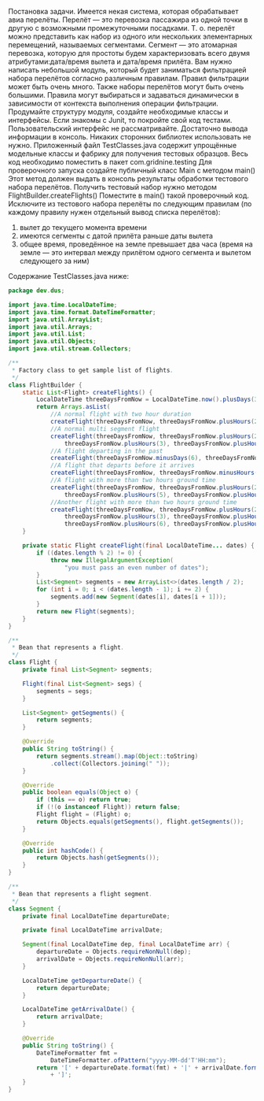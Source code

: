 Постановка задачи.
Имеется некая система, которая обрабатывает авиа перелёты. 
Перелёт — это перевозка пассажира из одной точки в другую с возможными промежуточными посадками. 
Т. о. перелёт можно представить как набор из одного или нескольких элементарных перемещений, называемых сегментами. 
Сегмент — это атомарная перевозка, которую для простоты будем характеризовать всего двумя атрибутами:дата/время вылета и дата/время прилёта.
Вам нужно написать небольшой модуль, который будет заниматься фильтрацией набора перелётов согласно различным правилам. Правил фильтрации может быть очень много. Также наборы перелётов могут быть очень большими. Правила могут выбираться и задаваться динамически в зависимости от контекста выполнения операции фильтрации.
Продумайте структуру модуля, создайте необходимые классы и интерфейсы. Если знакомы с Junit, то покройте свой код тестами. Пользовательский интерфейс не рассматривайте. Достаточно вывода информации в консоль. Никаких сторонних библиотек использовать не нужно.
Приложенный файл TestClasses.java содержит упрощённые модельные классы и фабрику для получения тестовых образцов. Весь код необходимо поместить в пакет com.gridnine.testing
Для проверочного запуска создайте публичный класс Main c методом main() Этот метод должен выдать в консоль результаты обработки тестового набора перелётов. Получить тестовый набор нужно методом FlightBuilder.createFlights()
Поместите в main() такой проверочный код. Исключите из тестового набора перелёты по следующим правилам (по каждому правилу нужен отдельный вывод списка перелётов):
1. вылет до текущего момента времени
2. имеются сегменты с датой прилёта раньше даты вылета
3. общее время, проведённое на земле превышает два часа (время на земле — это интервал между прилётом одного сегмента и вылетом следующего за ним)


Содержание TestClasses.java ниже:
```java
package dev.dus;

import java.time.LocalDateTime;
import java.time.format.DateTimeFormatter;
import java.util.ArrayList;
import java.util.Arrays;
import java.util.List;
import java.util.Objects;
import java.util.stream.Collectors;

/**
 * Factory class to get sample list of flights.
 */
class FlightBuilder {
    static List<Flight> createFlights() {
        LocalDateTime threeDaysFromNow = LocalDateTime.now().plusDays(3);
        return Arrays.asList(
            //A normal flight with two hour duration
            createFlight(threeDaysFromNow, threeDaysFromNow.plusHours(2)),
            //A normal multi segment flight
            createFlight(threeDaysFromNow, threeDaysFromNow.plusHours(2),
                threeDaysFromNow.plusHours(3), threeDaysFromNow.plusHours(5)),
            //A flight departing in the past
            createFlight(threeDaysFromNow.minusDays(6), threeDaysFromNow),
            //A flight that departs before it arrives
            createFlight(threeDaysFromNow, threeDaysFromNow.minusHours(6)),
            //A flight with more than two hours ground time
            createFlight(threeDaysFromNow, threeDaysFromNow.plusHours(2),
                threeDaysFromNow.plusHours(5), threeDaysFromNow.plusHours(6)),
            //Another flight with more than two hours ground time
            createFlight(threeDaysFromNow, threeDaysFromNow.plusHours(2),
                threeDaysFromNow.plusHours(3), threeDaysFromNow.plusHours(4),
                threeDaysFromNow.plusHours(6), threeDaysFromNow.plusHours(7)));
    }

    private static Flight createFlight(final LocalDateTime... dates) {
        if ((dates.length % 2) != 0) {
            throw new IllegalArgumentException(
                "you must pass an even number of dates");
        }
        List<Segment> segments = new ArrayList<>(dates.length / 2);
        for (int i = 0; i < (dates.length - 1); i += 2) {
            segments.add(new Segment(dates[i], dates[i + 1]));
        }
        return new Flight(segments);
    }
}

/**
 * Bean that represents a flight.
 */
class Flight {
    private final List<Segment> segments;

    Flight(final List<Segment> segs) {
        segments = segs;
    }

    List<Segment> getSegments() {
        return segments;
    }

    @Override
    public String toString() {
        return segments.stream().map(Object::toString)
            .collect(Collectors.joining(" "));
    }

    @Override
    public boolean equals(Object o) {
        if (this == o) return true;
        if (!(o instanceof Flight)) return false;
        Flight flight = (Flight) o;
        return Objects.equals(getSegments(), flight.getSegments());
    }

    @Override
    public int hashCode() {
        return Objects.hash(getSegments());
    }
}

/**
 * Bean that represents a flight segment.
 */
class Segment {
    private final LocalDateTime departureDate;

    private final LocalDateTime arrivalDate;

    Segment(final LocalDateTime dep, final LocalDateTime arr) {
        departureDate = Objects.requireNonNull(dep);
        arrivalDate = Objects.requireNonNull(arr);
    }

    LocalDateTime getDepartureDate() {
        return departureDate;
    }

    LocalDateTime getArrivalDate() {
        return arrivalDate;
    }

    @Override
    public String toString() {
        DateTimeFormatter fmt =
            DateTimeFormatter.ofPattern("yyyy-MM-dd'T'HH:mm");
        return '[' + departureDate.format(fmt) + '|' + arrivalDate.format(fmt)
            + ']';
    }
}

```